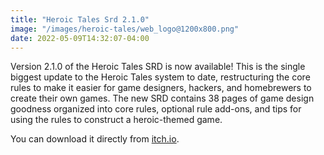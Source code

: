 ```yaml
---
title: "Heroic Tales Srd 2.1.0"
image: "/images/heroic-tales/web_logo@1200x800.png"
date: 2022-05-09T14:32:07-04:00
---
```


Version 2.1.0 of the Heroic Tales SRD is now available! This is the single biggest update to the Heroic Tales system to date, restructuring the core rules to make it easier for game designers, hackers, and homebrewers to create their own games. The new SRD contains 38 pages of game design goodness organized into core rules, optional rule add-ons, and tips for using the rules to construct a heroic-themed game.

You can download it directly from [itch.io](https://carpedavid.itch.io/heroic-tales).
